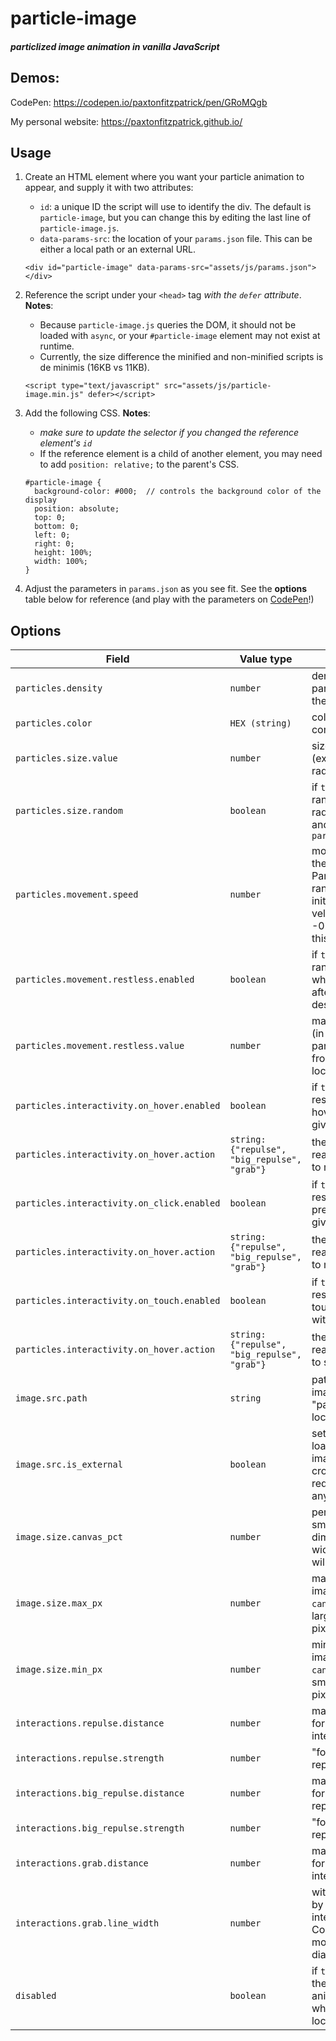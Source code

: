 # particle-image
#### _particlized image animation in vanilla JavaScript_

## Demos:
CodePen: https://codepen.io/paxtonfitzpatrick/pen/GRoMQgb

My personal website: https://paxtonfitzpatrick.github.io/


## Usage
1. Create an HTML element where you want your particle animation to appear, and supply it with two attributes:
   * `id`: a unique ID the script will use to identify the div. The default is `particle-image`, but you can change
    this by editing the last line of `particle-image.js`.
   * `data-params-src`: the location of your `params.json` file. This can be either a local path or an external URL.
    ```
    <div id="particle-image" data-params-src="assets/js/params.json"></div>
    ```
2. Reference the script under your `<head>` tag _with the `defer` attribute_. **Notes**: 
    * Because `particle-image.js` queries the DOM, it should not be loaded with `async`, or your 
      `#particle-image` element may not exist at runtime.
    * Currently, the size difference the minified and non-minified scripts is de minimis (16KB vs 11KB).
    ```
    <script type="text/javascript" src="assets/js/particle-image.min.js" defer></script>
    ```

3. Add the following CSS. **Notes**:
    * _make sure to update the selector if you changed the reference element's `id`_
    * If the reference element is a child of another element, you may need to add `position: relative;` to the
     parent's CSS.
    ```
    #particle-image {
      background-color: #000;  // controls the background color of the display
      position: absolute;
      top: 0;
      bottom: 0;
      left: 0;
      right: 0;
      height: 100%;
      width: 100%;
    }
    ```

3. Adjust the parameters in `params.json` as you see fit. See the **options** table below for reference (and play
 with the parameters on [CodePen](https://codepen.io/paxtonfitzpatrick/pen/GRoMQgb)!)
 
 
## Options
Field | Value type | Description
----|----|---------
`particles.density` | `number` | density of the particles comprising the image
`particles.color` | `HEX (string)` | color of the particles comprising the image
`particles.size.value` | `number` | size of each particle (expressed as its radius)
`particles.size.random` | `boolean` | if `true`, particles are randomly drawn with radii between 50% and 100% of `particles.size.value`
`particles.movement.speed` | `number` | movement speed of the particles. Particles are randomly assigned initial x- and y-velocities between -0.5 and 0.5 times this value.
`particles.movement.restless.enabled` | `boolean` | if `true`, particles will randomly "jitter" when undisturbed after reaching their destination
`particles.movement.restless.value` | `number` | maximum distance (in pixels) restless particles will move from their assigned location
`particles.interactivity.on_hover.enabled` | `boolean` | if `true`, particles will respond to mouse hovering with the given `action`
`particles.interactivity.on_hover.action` | `string: {"repulse", "big_repulse", "grab"}` | the particles' reaction in response to mouse hovering
`particles.interactivity.on_click.enabled` | `boolean` | if `true`, particles will respond to mouse presses with the given `action`
`particles.interactivity.on_hover.action` | `string: {"repulse", "big_repulse", "grab"}` | the particles' reaction in response to mouse presses
`particles.interactivity.on_touch.enabled` | `boolean` | if `true`, particles will respond to screen touches (on mobile) with the given `action`
`particles.interactivity.on_hover.action` | `string: {"repulse", "big_repulse", "grab"}` | the particles' reaction in response to screen touches
`image.src.path` | `string` | path or URL to the image to be "particlized" (may be local or external)
`image.src.is_external` | `boolean` | set to `true` when loading an external image to enable cross-origin requests via CORS-anywhere
`image.size.canvas_pct` | `number` | percentage of the smallest canvas dimension (height or width) that the image will fill
`image.size.max_px` | `number` | maximum size of the image (overrides `canvas_pct` for very large canvases), in pixels
`image.size.min_px` | `number` | minimum size of the image (overrides `canvas_pct` for very small canvases), in pixels
`interactions.repulse.distance` | `number` | maximum distance for the repulsion interaction
`interactions.repulse.strength` | `number` | "force" of the repulsion interaction
`interactions.big_repulse.distance` | `number` | maximum distance for the "big repulsion"  interaction
`interactions.big_repulse.strength` | `number` | "force" of the "big repulsion" interaction
`interactions.grab.distance` | `number` | maximum distance for the "grab" interaction
`interactions.grab.line_width` | `number` | with of lines formed by the "grab" interaction. Constrained to be at most the particle's diameter
`disabled` | `boolean` | if `true`, don't create the particle animation. Useful when debugging locally